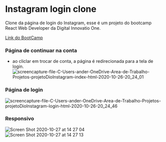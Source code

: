 # Instagram login clone
Clone da página de login do Instagram, esse é um projeto do bootcamp React Web Developer da Digital Innovatio One.

[Link do BootCamp][1]

[1]: http://https://web.digitalinnovation.one/track/react-web-developer

### Página de continuar na conta
- ao cliclar em trocar de conta, a página é redirecionada para a tela de login.
![screencapture-file-C-Users-ander-OneDrive-Area-de-Trabalho-Projetos-projetoDioInstagram-index-html-2020-10-26-20_24_01](https://user-images.githubusercontent.com/65633460/97239294-00d93680-17ca-11eb-8d0c-d28051ba01d8.png)

### Página de login
![screencapture-file-C-Users-ander-OneDrive-Area-de-Trabalho-Projetos-projetoDioInstagram-login-html-2020-10-26-20_24_46](https://user-images.githubusercontent.com/65633460/97239307-0898db00-17ca-11eb-9874-1fe5410e4e56.png)

### Responsivo
![Screen Shot 2020-10-27 at 14 27 04](https://user-images.githubusercontent.com/65633460/97338893-a939da00-1860-11eb-8d9b-931ede4d4589.png)
![Screen Shot 2020-10-27 at 14 27 13](https://user-images.githubusercontent.com/65633460/97338882-a6d78000-1860-11eb-8101-f36b3332a95b.png)
